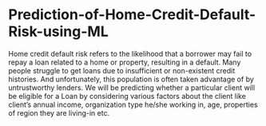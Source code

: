# Prediction-of-Home-Credit-Default-Risk-using-ML

Home credit default risk refers to the likelihood that a borrower may fail to repay a loan related to a home or property, resulting in a default.
Many people struggle to get loans due to insufficient or non-existent credit histories. And unfortunately, this population is often taken
advantage of by untrustworthy lenders. We will be predicting whether a particular client will be eligible for a Loan by considering various factors about the client like client’s annual income, organization type he/she working in, age, properties of region they are living-in etc.
